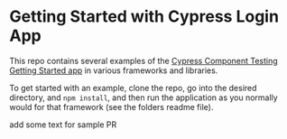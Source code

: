 # Getting Started with Cypress Login App

This repo contains several examples of the
[Cypress Component Testing Getting Started app](https://docs.cypress.io/guides/component-testing/writing-your-first-component-test)
in various frameworks and libraries.

To get started with an example, clone the repo, go into the desired directory,
and `npm install`, and then run the application as you normally would for that
framework (see the folders readme file).

add some text for sample PR
